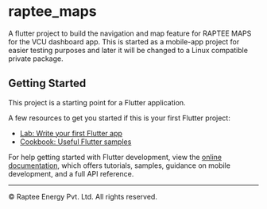 # raptee_maps

A flutter project to build the navigation and map feature for RAPTEE MAPS for the VCU dashboard app. 
This is started as a mobile-app project for easier testing purposes and later it will be changed to a Linux compatible private package. 

## Getting Started

This project is a starting point for a Flutter application.

A few resources to get you started if this is your first Flutter project:

- [Lab: Write your first Flutter app](https://docs.flutter.dev/get-started/codelab)
- [Cookbook: Useful Flutter samples](https://docs.flutter.dev/cookbook)

For help getting started with Flutter development, view the
[online documentation](https://docs.flutter.dev/), which offers tutorials,
samples, guidance on mobile development, and a full API reference.

--- 
© Raptee Energy Pvt. Ltd. All rights reserved. 
